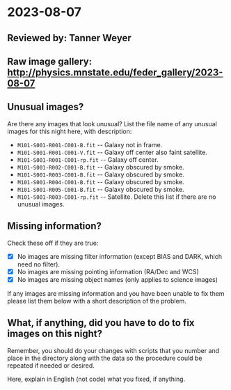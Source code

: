 # 2023-08-07

## Reviewed by:   Tanner Weyer

## Raw image gallery: http://physics.mnstate.edu/feder_gallery/2023-08-07

## Unusual images?

Are there any images that look unusual? List the file name of any unusual images for this night here, with description:

+ `M101-S001-R001-C001-B.fit` -- Galaxy not in frame.
+ `M101-S001-R001-C001-V.fit` -- Galaxy off center also faint satellite.
+ `M101-S001-R001-C001-rp.fit` -- Galaxy off center.
+ `M101-S001-R002-C001-B.fit` -- Galaxy obscured by smoke.
+ `M101-S001-R003-C001-B.fit` -- Galaxy obscured by smoke.
+ `M101-S001-R004-C001-B.fit` -- Galaxy obscured by smoke.
+ `M101-S001-R005-C001-B.fit` -- Galaxy obscured by smoke.
+ `M101-S001-R003-C001-rp.fit` -- Satellite. 
Delete this list if there are no unusual images.

## Missing information?

Check these off if they are true:

- [X] No images are missing filter information (except BIAS and DARK, which need no  filter).
- [X] No images are missing pointing information (RA/Dec and WCS)
- [X] No images are missing object names (only applies to science images)

If any images are missing information and you have been unable to fix them please list
them below with a short description of the problem.

## What, if anything, did you have to do to fix images on this night?

Remember, you should do your changes with scripts that you number and place in the
directory along with the data so the procedure could be repeated if needed or
desired.

Here, explain in English (not code) what you fixed, if anything.
